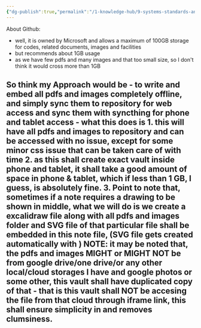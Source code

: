```yaml
---
{"dg-publish":true,"permalink":"/1-knowledge-hub/9-systems-standards-and-plans-in-place/a-general-s-and-s/quartz-blog-ss-and-p/github-synch-s-and-s/","noteIcon":""}
---
```


About Github:
- well, it is owned by Microsoft and allows a maximum of 100GB storage for codes, related documents, images and facilities
- but recommends about 1GB usage
- as we have few pdfs and many images and that too small size, so I don't think it would cross more than 1GB

 So think my Approach would be 
        - to write and embed all pdfs and images completely offline, and simply sync them to repository for web access and sync them with syncthing for phone and tablet access
        - what this does is 
            1. this will have all pdfs and images to repository and can be accessed with no issue, except for some minor css issue that can be taken care of with time
            2. as this shall create exact vault inside phone and tablet, it shall take a good amount of space in phone & tablet, which if less than 1 GB, I guess, is absolutely fine.
            3. Point to note that, sometimes if a note requires a drawing to be shown in middle, what we will do is we create a excalidraw file along with all pdfs and images folder and SVG file of that particular file shall be embedded in this note file, (SVG file gets created automatically with )
    NOTE: it may be noted that, the pdfs and images MIGHT or MIGHT NOT be from google drive/one drive/or any other local/cloud storages I have and google photos or some other, this vault shall have duplicated copy of that - that is this vault shall NOT be accesing the file from that cloud through iframe link, this shall ensure simplicity in and removes clumsiness.
-
